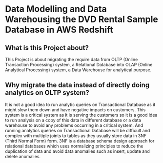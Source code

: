 # Data Modelling and Data Warehousing the DVD Rental Sample Database in AWS Redshift

## What is this Project about?
This Project is about migrating the require data from OLTP (Online Transaction Processing) system, a Relational Database into OLAP (Online Analytical Processing) system, a Data Warehouse for analytical purpose.

## Why migrate the data instead of directly doing analytics on OLTP system?
It is not a good idea to run analytic queries on Transactional Database as it might slow them down and have negative impacts on customers. This system is a critical system as it is serving the customers so it is a good idea to run analysis on a copy of this data in different database or a data warehouse to avoid any problems occurring in a critical system.
And running analytics queries on Transactional Database will be difficult and complex with multiple joints to tables as they usually store data in 3NF (Third Normal Form) form.
3NF is a database schema design approach for relational databases which uses normalizing principles to reduce the duplication of data and avoid data anomalies such as insert, update and delete anomalies.
